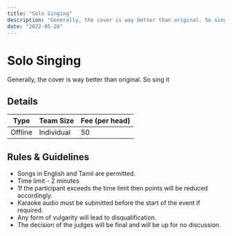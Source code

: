 ```yaml
---
title: "Solo Singing"
description: "Generally, the cover is way better than original. So sing it."
date: "2022-05-28"
---
```


# Solo Singing

Generally, the cover is way better than original. So sing it

## Details

| Type    | Team Size  | Fee (per head) |
| ------- | ---------- | -------------- |
| Offline | Individual | 50             |

## Rules & Guidelines

-   Songs in English and Tamil are permitted.
-   Time limit - 2 minutes
-   1f the participant exceeds the time limit then points will be reduced accordingly.
-   Karaoke audio must be submitted before the start of the event if required.
-   Any form of vulgarity will lead to disqualification.
-   The decision of the judges will be final and will be up for no discussion.
